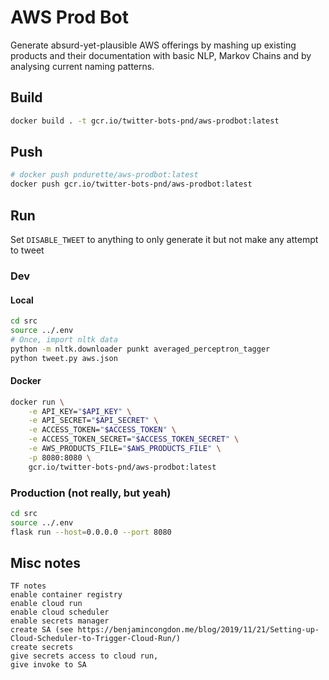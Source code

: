 # AWS Prod Bot

Generate absurd-yet-plausible AWS offerings by mashing up existing products and their documentation with basic NLP, Markov Chains and by analysing current naming patterns. 

## Build

```bash
docker build . -t gcr.io/twitter-bots-pnd/aws-prodbot:latest
```

## Push

```bash
# docker push pndurette/aws-prodbot:latest
docker push gcr.io/twitter-bots-pnd/aws-prodbot:latest
```

## Run

Set `DISABLE_TWEET` to anything to only generate it but not make any attempt to tweet

### Dev

#### Local

```bash
cd src
source ../.env
# Once, import nltk data
python -m nltk.downloader punkt averaged_perceptron_tagger
python tweet.py aws.json
```

#### Docker

```bash
docker run \
	-e API_KEY="$API_KEY" \
	-e API_SECRET="$API_SECRET" \
	-e ACCESS_TOKEN="$ACCESS_TOKEN" \
	-e ACCESS_TOKEN_SECRET="$ACCESS_TOKEN_SECRET" \
    -e AWS_PRODUCTS_FILE="$AWS_PRODUCTS_FILE" \
    -p 8080:8080 \
	gcr.io/twitter-bots-pnd/aws-prodbot:latest
```

### Production (not really, but yeah)

```bash
cd src
source ../.env
flask run --host=0.0.0.0 --port 8080
```

## Misc notes

```
TF notes
enable container registry
enable cloud run
enable cloud scheduler
enable secrets manager
create SA (see https://benjamincongdon.me/blog/2019/11/21/Setting-up-Cloud-Scheduler-to-Trigger-Cloud-Run/)
create secrets
give secrets access to cloud run,
give invoke to SA
```